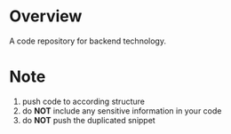 # Overview
A code repository for backend technology.

# Note
1. push code to according structure
2. do **NOT** include any sensitive information in your code
3. do **NOT** push the duplicated snippet

